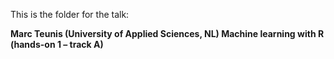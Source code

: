 This is the folder for the talk: 

**Marc Teunis (University of Applied Sciences, NL)
Machine learning with R (hands-on 1 – track A)**
